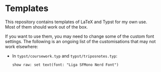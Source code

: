 # Templates

This repository contains templates of LaTeX and Typst for my own use.
Most of them should work out of the box.

If you want to use them, you may need to change some of the custom font
settings. The following is an ongoing list of the customisations that
may not work elsewhere:

- In `typst/coursework.typ` and `typst/triposnotes.typ`:
  ```typst
  show raw: set text(font: "Liga SFMono Nerd Font")
  ```
